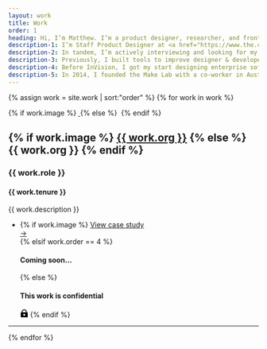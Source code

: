 ```yaml
---
layout: work
title: Work
order: 1
heading: Hi, I’m Matthew. I’m a product designer, researcher, and front-end engineer.
description-1: I’m Staff Product Designer at <a href="https://www.the.com/" target="_blank">The.com</a>, building new web tools for new web people.
description-2: In tandem, I’m actively interviewing and looking for my next full-time role. I work best when I’m embedded in development squads, a part of a larger product design team, and contributing to initiatives across organizational lines.
description-3: Previously, I built tools to improve designer & developer collaboration at InVision, working across InVision Studio, GitHub & Jira integrations, Inspect, and Inspect Motion.
description-4: Before InVision, I got my start designing enterprise software at IBM, where I contributed to many product releases across different organizations during my 4.5 year tenure. During that time, I also had the unique opportunity to contract with Apple in Cupertino where I focused on prototyping apps for the Apple at Work program.
description-5: In 2014, I founded the Make Lab with a co-worker in Austin, TX.
---
```


{% assign work = site.work | sort:"order" %}
{% for work in work %}
<section class="c-work">
  <div class="c-work__image">
    {% if work.image %}
    <a href="{{ work.url | prepend: site.baseurl }}">
      <img class="c-work__image--thumbnail" src="..{{ work.logo }}" alt="">
    </a>
    {% else %}
    <img class="c-work__image--thumbnail" src="..{{ work.logo }}" alt="">
    {% endif %}
  </div>
  <div class="c-work__body c-text-format">
    <h2 class="c-work__m-strip">
    {% if work.image %}
    <a href="{{ work.url | prepend: site.baseurl }}" class="c-work__li--{{ work.title }} u-inline-block">{{ work.org }}</a>
    {% else %}
    {{ work.org }}
    {% endif %}
    </h2>
    <h3>{{ work.role }}</h3>
    <h4>{{ work.tenure }}</h4>
    <p class="c-work__description">{{ work.description }}</p>
    <ul class="c-work__project-list">
      <li class="c-work__project">
        {% if work.image %}
        <a href="{{ work.url | prepend: site.baseurl }}" class="c-work__li--{{ work.title }}">
          <span>View case study</span>
          <div class="c-work__arrow">&#8594;</div>
        </a>
        {% elsif work.order == 4 %}
        <h4>Coming soon&hellip;</h4>
        {% else %}
        <h4>This work is confidential</h4>
        <svg class="c-icon c-icon--lock" width="16" height="16" viewBox="0 0 16 16" fill="none" xmlns="http://www.w3.org/2000/svg"><path class="c-icon__fill" fill-rule="evenodd" clip-rule="evenodd" d="M8 0C5.23858 0 3 2.23858 3 5V6H2C1.44772 6 1 6.44772 1 7V15C1 15.5523 1.44772 16 2 16H14C14.5523 16 15 15.5523 15 15V7C15 6.44771 14.5523 6 14 6H13V5C13 2.23858 10.7614 0 8 0ZM11.5 6V5C11.5 3.067 9.933 1.5 8 1.5C6.067 1.5 4.5 3.067 4.5 5V6H11.5ZM10 11C10 12.1046 9.10457 13 8 13C6.89543 13 6 12.1046 6 11C6 9.89543 6.89543 9 8 9C9.10457 9 10 9.89543 10 11Z" fill="black"/></svg>
        {% endif %}
      </li>
    </ul>
  </div>
</section>
<hr>
{% endfor %}
